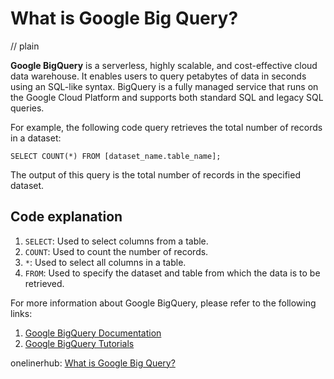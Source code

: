 # What is Google Big Query?
// plain

**Google BigQuery** is a serverless, highly scalable, and cost-effective cloud data warehouse. It enables users to query petabytes of data in seconds using an SQL-like syntax. BigQuery is a fully managed service that runs on the Google Cloud Platform and supports both standard SQL and legacy SQL queries.

For example, the following code query retrieves the total number of records in a dataset:

```
SELECT COUNT(*) FROM [dataset_name.table_name];
```

The output of this query is the total number of records in the specified dataset.

## Code explanation


1. `SELECT`: Used to select columns from a table.
2. `COUNT`: Used to count the number of records.
3. `*`: Used to select all columns in a table.
4. `FROM`: Used to specify the dataset and table from which the data is to be retrieved.

For more information about Google BigQuery, please refer to the following links:

1. [Google BigQuery Documentation](https://cloud.google.com/bigquery/docs/)
2. [Google BigQuery Tutorials](https://cloud.google.com/bigquery/docs/tutorials)

onelinerhub: [What is Google Big Query?](https://onelinerhub.com/google-big-query/what-is-google-big-query)